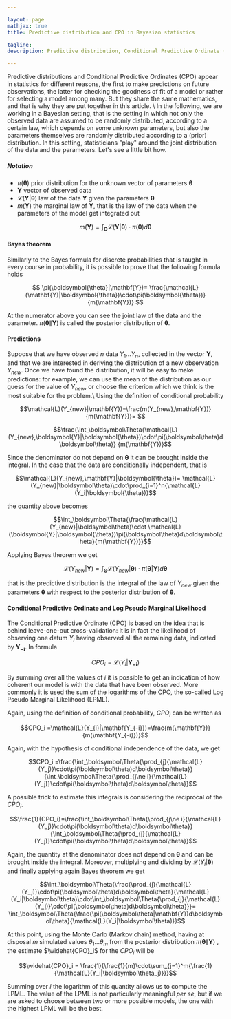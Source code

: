 ```yaml
---

layout: page
mathjax: true
title: Predictive distribution and CPO in Bayesian statistics

tagline:
description: Predictive distribution, Conditional Predictive Ordinate (CPO), log pseudo marginal likelihood (LPML) in Bayesian statistics

---
```


Predictive distributions and Conditional Predictive Ordinates (CPO) appear in statistics for different 
reasons, the first to make predictions on future observations, the latter for checking the 
goodness of fit of a model or rather for selecting a model among many. But they share the same mathematics, and that is
why they are put together in this article. \\
In the following, we are working in a Bayesian setting, that is the setting in which not only the observed data
are assumed to be randomly distributed, according to a certain law, which depends on some
unknown parameters, but also the parameters themselves
are randomly distributed according to a (prior) distribution. In this setting, statisticians "play" around 
the joint distribution of the data and the parameters. Let's see a little bit how.

##### Notation
- $\pi(\boldsymbol{\theta})$ prior distribution for the unknown
 vector of parameters $\boldsymbol{\theta}$
- $\mathbf{Y}$ vector of observed data
- $\mathcal{L}(\mathbf{Y}|\boldsymbol{\theta})$ law of the data $\mathbf{Y}$
given the parameters $\boldsymbol{\theta}$
- $m(\mathbf{Y})$ the marginal law of
$\mathbf{Y}$, that is the law of the data when the parameters of the model get integrated out

$$m(\mathbf{Y})=\int_\boldsymbol\Theta{\mathcal{L}(\boldsymbol{Y}|\boldsymbol{\theta})\cdot\pi(\boldsymbol\theta)d\boldsymbol\theta}$$

#### Bayes theorem
Similarly to the Bayes formula for discrete probabilities that is taught in every course in probability, it is
possible to prove that the following formula holds

$$ \pi(\boldsymbol{\theta}|\mathbf{Y})= \frac{\mathcal{L}(\mathbf{Y}|\boldsymbol{\theta})\cdot\pi(\boldsymbol{\theta})}
{m(\mathbf{Y})} $$

At the numerator above you can see the joint law of the data and the parameter. $\pi(\boldsymbol{\theta}\|\mathbf{Y})$ is called the posterior distribution of $\boldsymbol\theta$.	

#### Predictions
Suppose that we have observed $n$ data $Y_1 ... Y_n$, collected in the vector $\mathbf{Y}$, and
that we are interested in deriving the distribution of a new observation
$Y_{new}$. Once we have found the distribution, it will be easy to make predictions: for example,
we can use the mean of the distribution as our guess for the value of $Y_{new}$, or choose the
criterion which we think is the most suitable for the problem.\\
Using the definition of conditional probability

$$\mathcal{L}(Y_{new}|\mathbf{Y})=\frac{m(Y_{new},\mathbf{Y})}{m(\mathbf{Y})}= $$

$$\frac{\int_\boldsymbol\Theta{\mathcal{L}(Y_{new},\boldsymbol{Y}|\boldsymbol{\theta})\cdot\pi(\boldsymbol\theta)d\boldsymbol\theta}}
{m(\mathbf{Y})}$$

Since the denominator do not depend
on $\boldsymbol\theta$ it can be brought inside the integral.
In the case that the data are conditionally independent, that is 

$$\mathcal{L}(Y_{new},\mathbf{Y}|\boldsymbol{\theta})= \mathcal{L}(Y_{new}|\boldsymbol\theta)\cdot\prod_{i=1}^n{\mathcal{L}(Y_i|\boldsymbol{\theta})}$$

the quantity above becomes

$$\int_\boldsymbol\Theta{\frac{\mathcal{L}(Y_{new}|\boldsymbol\theta)\cdot
\mathcal{L}(\boldsymbol{Y}|\boldsymbol{\theta})\pi(\boldsymbol\theta)d\boldsymbol\theta}{m(\mathbf{Y})}}$$

Applying Bayes theorem we get 

$$\mathcal{L}(Y_{new}|\mathbf{Y})=\int_\boldsymbol\Theta{\mathcal{L}(Y_{new}|\boldsymbol\theta)\cdot\pi(\boldsymbol{\theta}|\mathbf{Y})d\boldsymbol{\theta}}$$

that is the predictive distribution is the integral of the law of $Y_{new}$ given the parameters $\boldsymbol\theta$ with
respect to the posterior distribution of $\boldsymbol\theta$.

#### Conditional Predictive Ordinate and Log Pseudo Marginal Likelihood 

The Conditional Predictive Ordinate (CPO) is based on the idea that is behind leave-one-out cross-validation: it is in fact the likelihood of observing one
datum $Y_i$ having observed all the remaining data, indicated by $\mathbf{Y_{-i}}$. In formula

$$CPO_i = \mathcal{L}(Y_i|\mathbf{Y_{-i}})$$

By summing over all the values of $i$ it is possible to get an indication of how coherent our model is with the data that have been observed. More commonly
it is used the sum of the logarithms of the CPO, the so-called Log Pseudo Marginal Likelihood (LPML).

Again, using the definition of conditional probability, $CPO_i$ can be written as

$$CPO_i =\mathcal{L}(Y_{i}|\mathbf{Y_{-i}})=\frac{m(\mathbf{Y})}{m(\mathbf{Y_{-i}})}$$

Again, with the hypothesis of conditional independence of the data, we get

$$CPO_i =\frac{\int_\boldsymbol\Theta{\prod_{j}{\mathcal{L}(Y_j)}\cdot\pi(\boldsymbol\theta)d\boldsymbol\theta}}{\int_\boldsymbol\Theta{\prod_{j\ne i}{\mathcal{L}(Y_j)}\cdot\pi(\boldsymbol\theta)d\boldsymbol\theta}}$$

A possible trick to estimate this integrals is considering the reciprocal of the $CPO_i$.

$$\frac{1}{CPO_i}=\frac{\int_\boldsymbol\Theta{\prod_{j\ne i}{\mathcal{L}(Y_j)}\cdot\pi(\boldsymbol\theta)d\boldsymbol\theta}}{\int_\boldsymbol\Theta{\prod_{j}{\mathcal{L}(Y_j)}\cdot\pi(\boldsymbol\theta)d\boldsymbol\theta}}$$

Again, the quantity at the denominator does not depend on $\boldsymbol\theta$ and can be brought inside the integral. Moreover, multiplying and dividing by
$\mathcal{L}(Y_i|\boldsymbol\theta)$ and finally applying again Bayes theorem we get

$$\int_\boldsymbol\Theta{\frac{\prod_{j}{\mathcal{L}(Y_j)}\cdot\pi(\boldsymbol\theta)d\boldsymbol\theta}{\mathcal{L}(Y_i|\boldsymbol\theta)\cdot\int_\boldsymbol\Theta{\prod_{j}{\mathcal{L}(Y_j)}\cdot\pi(\boldsymbol\theta)d\boldsymbol\theta}}}=
\int_\boldsymbol\Theta{\frac{\pi(\boldsymbol\theta|\mathbf{Y})d\boldsymbol\theta}{\mathcal{L}(Y_i|\boldsymbol\theta)}}$$

At this point, using the Monte Carlo (Markov chain) method, having at disposal $m$ simulated values 
$\theta_1 ... \theta_m$ from the posterior distribution $\pi(\boldsymbol\theta\|\mathbf{Y})$ , the estimate $\widehat{CPO}_i$ for the $CPO_i$ will be

$$\widehat{CPO}_i = \frac{1}{\frac{1}{m}\cdot\sum_{j=1}^m{\frac{1}{\mathcal{L}(Y_i|\boldsymbol\theta_j)}}}$$

Summing over $i$ the logarithm of this quantity allows us to compute the LPML. The value of the LPML is not particularly meaningful *per se*, but
if we are asked to choose between two or more possible models, the one with the highest LPML will be the best.